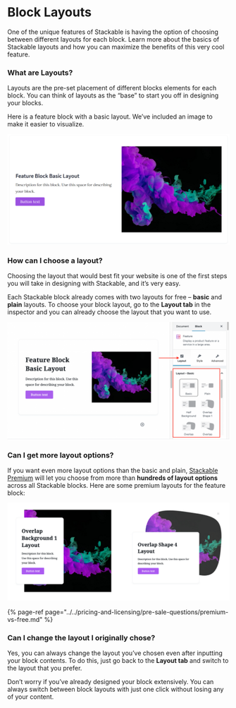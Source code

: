 # Block Layouts

One of the unique features of Stackable is having the option of choosing between different layouts for each block. Learn more about the basics of Stackable layouts and how you can maximize the benefits of this very cool feature.

### What are Layouts?

Layouts are the pre-set placement of different blocks elements for each block. You can think of layouts as the “base” to start you off in designing your blocks.

Here is a feature block with a basic layout. We’ve included an image to make it easier to visualize.

![](../../.gitbook/assets/firefox_ipw11vjfqt.png)

### How can I choose a layout?

Choosing the layout that would best fit your website is one of the first steps you will take in designing with Stackable, and it’s very easy.

Each Stackable block already comes with two layouts for free – **basic** and **plain** layouts. To choose your block layout, go to the **Layout tab** in the inspector and you can already choose the layout that you want to use.

![](../../.gitbook/assets/screen-shot-2020-05-22-at-9.35.54-pmas-1024x540.png)

### Can I get more layout options?

If you want even more layout options than the basic and plain, [Stackable Premium](https://wpstackable.com/premium/) will let you choose from more than **hundreds of layout options** across all Stackable blocks. Here are some premium layouts for the feature block:

![](../../.gitbook/assets/firefox_pkl975jqmn.png)

{% page-ref page="../../pricing-and-licensing/pre-sale-questions/premium-vs-free.md" %}

### Can I change the layout I originally chose?

Yes, you can always change the layout you’ve chosen even after inputting your block contents. To do this, just go back to the **Layout tab** and switch to the layout that you prefer.

Don’t worry if you’ve already designed your block extensively. You can always switch between block layouts with just one click without losing any of your content.

